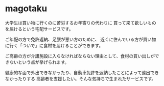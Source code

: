 # magotaku
大学生は買い物に行くのに苦労するお年寄りの代わりに 買って来て欲しいものを届けるという宅配サービスです。

ご年配の方で免許返納、足腰が悪い方のために、 近くに住んでいる方が買い物に行く「ついで」に食材を届けることができます。

ご高齢の方が介護施設に入らなければならない理由として、食材の買い出しができないという点が挙げられます。

健康的な面で外出できなかったり、自動車免許を返納したことによって遠出できなかったりする 高齢者を支援したい。そんな気持ちで生まれたサービスです。
